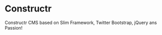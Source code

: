 Constructr
==========

Constructr CMS based on Slim Framework, Twitter Bootstrap, jQuery ans Passion!
